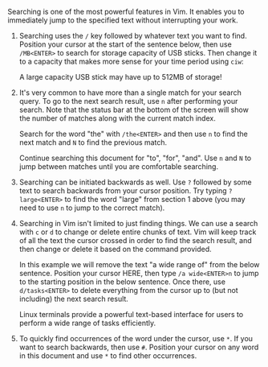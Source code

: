 Searching is one of the most powerful features in Vim. It enables you to
immediately jump to the specified text without interrupting your work.

1. Searching uses the `/` key followed by whatever text you want to find.
   Position your cursor at the start of the sentence below, then use
   `/MB<ENTER>` to search for storage capacity of USB sticks. Then change it to a
   capacity that makes more sense for your time period using `ciw`:

      A large capacity USB stick may have up to 512MB of storage!

2. It's very common to have more than a single match for your search query. To
   go to the next search result, use `n` after performing your search. Note
   that the status bar at the bottom of the screen will show the number of matches
   along with the current match index.

   Search for the word "the" with `/the<ENTER>` and then use `n` to find the
   next match and `N` to find the previous match.

   Continue searching this document for "to", "for", "and". Use `n` and `N` to
   jump between matches until you are comfortable searching.

3. Searching can be initiated backwards as well. Use `?` followed by some text
   to search backwards from your cursor position. Try typing `?large<ENTER>` to
   find the word "large" from section 1 above (you may need to use `n` to jump to
   the correct match).

4. Searching in Vim isn't limited to just finding things. We can use a search
   with `c` or `d` to change or delete entire chunks of text. Vim will keep
   track of all the text the cursor crossed in order to find the search result,
   and then change or delete it based on the command provided.

   In this example we will remove the text "a wide range of" from the below
   sentence. Position your cursor HERE, then type `/a wide<ENTER>n` to jump to
   the starting position in the below sentence. Once there, use
   `d/tasks<ENTER>` to delete everything from the cursor up to (but not
   including) the next search result.

     Linux terminals provide a powerful text-based interface for users to
     perform a wide range of tasks efficiently.

5. To quickly find occurrences of the word under the cursor, use `*`. If you
   want to search backwards, then use `#`. Position your cursor on any word in
   this document and use `*` to find other occurrences.
